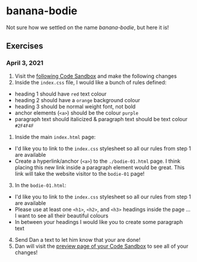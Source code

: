 # banana-bodie

Not sure how we settled on the name _banana-bodie_, but here it is!

## Exercises

### April 3, 2021

1. Visit the [following Code Sandbox](https://codesandbox.io/s/bodie-exercise-01-8vg8u) and make the following changes
1. Inside the `index.css` file, I would like a bunch of rules defined:
  * heading 1 should have `red` text colour
  * heading 2 should have a `orange` background colour
  * heading 3 should be normal weight font, not bold
  * anchor elements (`<a>`) should be the colour `purple`
  * paragraph text should italicized & paragraph text should be text colour `#2F4F4F`
1. Inside the main `index.html` page:
  * I'd like you to link to the `index.css` stylesheet so all our rules from step 1 are available
  * Create a hyperlink/anchor (`<a>`) to the `./bodie-01.html` page.  I think placing this new link inside a paragraph element would be great.  This link will take the website visitor to the `bodie-01` page!
3. In the `bodie-01.html`:
  * I'd like you to link to the `index.css` stylesheet so all our rules from step 1 are available
  * Please use at least one `<h1>`, `<h2>`, and `<h3>` headings inside the page ... I want to see all their beautiful colours
  * In between your headings I would like you to create some paragraph text
4. Send Dan a text to let him know that your are done!
5. Dan will visit the [preview page of your Code Sandbox](https://8vg8u.csb.app/) to see all of your changes!
